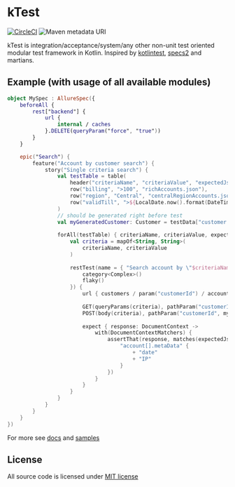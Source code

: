 # kTest

[![CircleCI](https://img.shields.io/circleci/project/github/saksmt/ktest.svg?style=flat-square)](https://circleci.com/gh/saksmt/ktest) ![Maven metadata URI](https://img.shields.io/maven-metadata/v/http/oss.sonatype.org/content/repositories/snapshots/run/smt/ktest/ktest-api/maven-metadata.xml.svg?style=flat-square)

kTest is integration/acceptance/system/any other non-unit test oriented modular test framework in Kotlin.
Inspired by [kotlintest](https://github.com/kotlintest/kotlintest), [specs2](https://github.com/etorreborre/specs2) and martians. 

## Example (with usage of all available modules)

[//]: # (no_check)
```kotlin
object MySpec : AllureSpec({
    beforeAll {
        rest["backend"] {
            url {
                internal / caches
            }.DELETE(queryParam("force", "true"))
        }
    }

    epic("Search") {
        feature("Account by customer search") {
            story("Single criteria search") {
                val testTable = table(
                    header("criteriaName", "criteriaValue", "expectedJsonName"),
                    row("billing", ">100", "richAccounts.json"),
                    row("region", "Central", "centralRegionAccounts.json"),
                    row("validTill", ">${LocalDate.now().format(DateTimeFormatter.ISO_DATE)}", "activeAccounts.json")
                )
                // should be generated right before test
                val myGeneratedCustomer: Customer = testData["customer.json"]
                
                forAll(testTable) { criteriaName, criteriaValue, expectedJsonName ->
                    val criteria = mapOf<String, String>(
                        criteriaName, criteriaValue
                    )
                    
                    restTest(name = { "Search account by \"$criteriaName\": ${it.method}" }, metaData = {
                        category<Complex>()
                        flaky()
                    }) {
                        url { customers / param("customerId") / accounts }
                        
                        GET(queryParams(criteria), pathParam("customerId", myGeneratedCustomer.id))
                        POST(body(criteria), pathParam("customerId", myGeneratedCustomer.id))
                        
                        expect { response: DocumentContext ->
                            with(DocumentContextMatchers) {
                                assertThat(response, matches(expectedJsonName.loadAsJsonPath()).afterRemovalOfSubtree {
                                    "account[].metaData" {
                                        + "date"
                                        + "IP"
                                    }
                                })
                            }
                        }
                    }
                }
            }
        }
    }
})
```

For more see [docs](doc/README.md) and [samples](sample)

## License

All source code is licensed under [MIT license](LICENSE)

